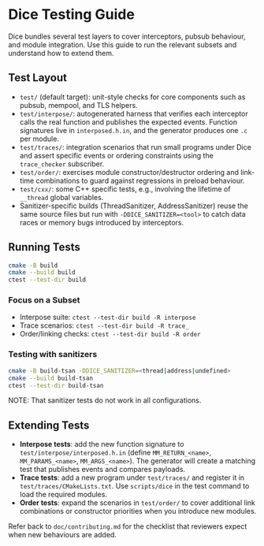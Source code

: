 # Dice Testing Guide

Dice bundles several test layers to cover interceptors, pubsub behaviour, and
module integration. Use this guide to run the relevant subsets and understand
how to extend them.

## Test Layout

- `test/` (default target): unit-style checks for core components such as
  pubsub, mempool, and TLS helpers.
- `test/interpose/`: autogenerated harness that verifies each interceptor calls
  the real function and publishes the expected events. Function signatures live
  in `interposed.h.in`, and the generator produces one `.c` per module.
- `test/traces/`: integration scenarios that run small programs under Dice and
  assert specific events or ordering constraints using the `trace_checker`
  subscriber.
- `test/order/`: exercises module constructor/destructor ordering and link-time
  combinations to guard against regressions in preload behaviour.
- `test/cxx/`: some C++ specific tests, e.g., involving the lifetime of
  `__thread` global variables.
- Sanitizer-specific builds (ThreadSanitizer, AddressSanitizer) reuse the same
  source files but run with `-DDICE_SANITIZER=<tool>` to catch data races or
  memory bugs introduced by interceptors.

## Running Tests

```sh
cmake -B build
cmake --build build
ctest --test-dir build
```

### Focus on a Subset

- Interpose suite: `ctest --test-dir build -R interpose`
- Trace scenarios: `ctest --test-dir build -R trace_`
- Order/linking checks: `ctest --test-dir build -R order`

### Testing with sanitizers

```sh
cmake -B build-tsan -DDICE_SANITIZER=<thread|address|undefined>
cmake --build build-tsan
ctest --test-dir build-tsan
```

NOTE: That sanitizer tests do not work in all configurations.

## Extending Tests

- **Interpose tests**: add the new function signature to
  `test/interpose/interposed.h.in` (define `MM_RETURN_<name>`,
  `MM_PARAMS_<name>`, `MM_ARGS_<name>`). The generator will create a matching
  test that publishes events and compares payloads.
- **Trace tests**: add a new program under `test/traces/` and register it in
  `test/traces/CMakeLists.txt`. Use `scripts/dice` in the test command to load
  the required modules.
- **Order tests**: expand the scenarios in `test/order/` to cover additional
  link combinations or constructor priorities when you introduce new modules.

Refer back to `doc/contributing.md` for the checklist that reviewers expect when
new behaviours are added.
